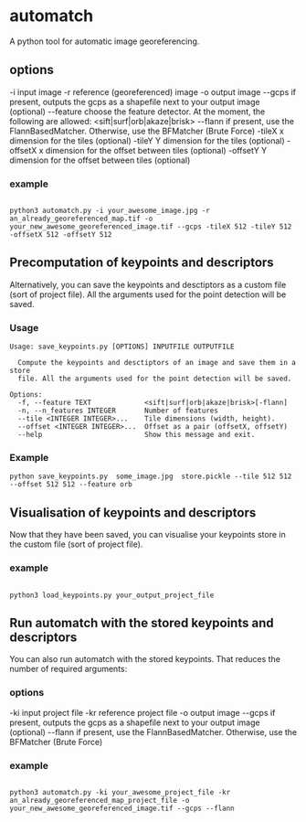 # automatch
A python tool for automatic image georeferencing.

## options
-i input image
-r reference (georeferenced) image
-o output image
--gcps if present, outputs the gcps as a shapefile next to your output image (optional)
--feature choose the feature detector. At the moment, the following are allowed: <sift|surf|orb|akaze|brisk>
--flann if present, use the FlannBasedMatcher. Otherwise, use the BFMatcher (Brute Force)
-tileX x dimension for the tiles (optional)
-tileY Y dimension for the tiles (optional)
-offsetX x dimension for the offset between tiles (optional)
-offsetY Y dimension for the offset between tiles (optional)

### example
```shell

python3 automatch.py -i your_awesome_image.jpg -r an_already_georeferenced_map.tif -o your_new_awesome_georeferenced_image.tif --gcps -tileX 512 -tileY 512 -offsetX 512 -offsetY 512

```

## Precomputation of keypoints and descriptors
Alternatively, you can save the keypoints and desctiptors as a custom file (sort of project file).
All the arguments used for the point detection will be saved.

### Usage
```shell
Usage: save_keypoints.py [OPTIONS] INPUTFILE OUTPUTFILE

  Compute the keypoints and desctiptors of an image and save them in a store
  file. All the arguments used for the point detection will be saved.

Options:
  -f, --feature TEXT             <sift|surf|orb|akaze|brisk>[-flann]
  -n, --n_features INTEGER       Number of features
  --tile <INTEGER INTEGER>...    Tile dimensions (width, height).
  --offset <INTEGER INTEGER>...  Offset as a pair (offsetX, offsetY)
  --help                         Show this message and exit.

```
### Example
```shell
python save_keypoints.py  some_image.jpg  store.pickle --tile 512 512 --offset 512 512 --feature orb
```

## Visualisation of keypoints and descriptors
Now that they have been saved, you can visualise your keypoints store in the custom file (sort of project file).

### example
```shell

python3 load_keypoints.py your_output_project_file

```

## Run automatch with the stored keypoints and descriptors
You can also run automatch with the stored keypoints. That reduces the number of required arguments:

### options
-ki input project file
-kr reference project file
-o output image
--gcps if present, outputs the gcps as a shapefile next to your output image (optional)
--flann if present, use the FlannBasedMatcher. Otherwise, use the BFMatcher (Brute Force)

### example
```shell

python3 automatch.py -ki your_awesome_project_file -kr an_already_georeferenced_map_project_file -o your_new_awesome_georeferenced_image.tif --gcps --flann


```

